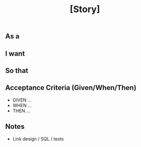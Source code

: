 ﻿---
name: User Story
about: Create a user story (INVEST). Auto-added to Sprint board.
title: "[Story] <concise goal>"
labels: ["story"]
projects:
  - Group-13-DevOps-report/devops-group13-population-report/
---

## As a
<!-- role / persona -->

## I want
<!-- capability -->

## So that
<!-- value -->

## Acceptance Criteria (Given/When/Then)
- GIVEN …
- WHEN …
- THEN …

## Notes
- Link design / SQL / tests
